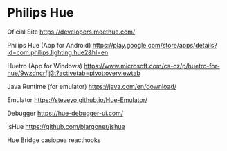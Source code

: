 # Philips Hue

Oficial Site
https://developers.meethue.com/

Philips Hue (App for Android)
https://play.google.com/store/apps/details?id=com.philips.lighting.hue2&hl=en

Huetro (App for Windows)
https://www.microsoft.com/cs-cz/p/huetro-for-hue/9wzdncrfjj3t?activetab=pivot:overviewtab

Java Runtime (for emulator)
https://java.com/en/download/

Emulator
https://steveyo.github.io/Hue-Emulator/

Debugger
https://hue-debugger-ui.com/

jsHue
https://github.com/blargoner/jshue

Hue Bridge
casiopea
reacthooks
